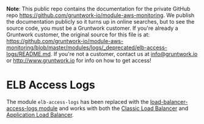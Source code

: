 **Note**: This public repo contains the documentation for the private GitHub repo <https://github.com/gruntwork-io/module-aws-monitoring>.
We publish the documentation publicly so it turns up in online searches, but to see the source code, you must be a Gruntwork customer.
If you're already a Gruntwork customer, the original source for this file is at: <https://github.com/gruntwork-io/module-aws-monitoring/blob/master/modules/logs/_deprecated/elb-access-logs/README.md>.
If you're not a customer, contact us at <info@gruntwork.io> or <http://www.gruntwork.io> for info on how to get access!

# ELB Access Logs

The module `elb-access-logs` has  been replaced with the [load-balancer-access-logs module](../load-balancer-access-logs) 
and works with both the [Classic Load Balancer](http://docs.aws.amazon.com/elasticloadbalancing/latest/classic/introduction.html) 
and [Application Load Balancer](http://docs.aws.amazon.com/elasticloadbalancing/latest/application/introduction.html).